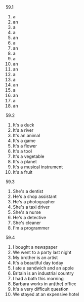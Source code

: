 59.1
  1. a
  2. an
  3. a
  4. a
  5. an
  6. a
  7. an
  8. a
  9. a
  10. an
  11. an
  12. a
  13. a
  14. an
  15. a
  16. an
  17. a
  18. an

59.2
  1. It's a duck
  2. It's a river
  3. It's an animal
  4. It's a game
  5. It's a flower
  6. It's a tool
  7. It's a vegetable
  8. It's a planet
  9. It's a musical instrument
  10. It's a fruit

59.3
  1. She's a dentist
  2. He's a shop assistant
  3. He's a photographer
  4. She's a taxi driver
  5. She's a nurse
  6. He's a detective
  7. She's cleaner
  8. I'm a programmer
  
59.4
  1. I bought a newspaper
  2. We went to a party last night
  3. My brother is an artist
  4. It's a beautiful day today
  5. I ate a sandwich and an apple
  6. Britain is an industrial country
  7. I had a bath this morning
  8. Barbara works in an(the) office
  9. It's a very difficult question
  10. We stayed at an expensive hotel